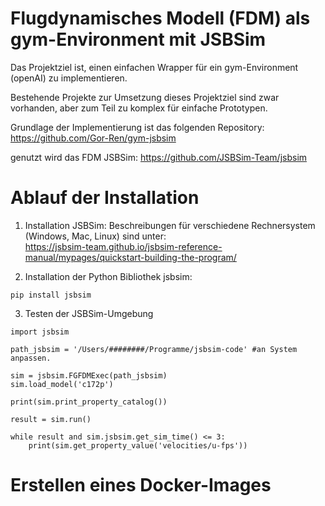 # Flugdynamisches Modell (FDM) als gym-Environment mit JSBSim

Das Projektziel ist, einen einfachen Wrapper für ein gym-Environment (openAI) zu implementieren.

Bestehende Projekte zur Umsetzung dieses Projektziel sind zwar vorhanden, aber zum Teil zu komplex für einfache Prototypen.

Grundlage der Implementierung ist das folgenden Repository: https://github.com/Gor-Ren/gym-jsbsim

genutzt wird das FDM JSBSim: https://github.com/JSBSim-Team/jsbsim


# Ablauf der Installation
1. Installation JSBSim:
Beschreibungen für verschiedene Rechnersystem (Windows, Mac, Linux) sind unter:<br>
   https://jsbsim-team.github.io/jsbsim-reference-manual/mypages/quickstart-building-the-program/
  
 
2. Installation der Python Bibliothek jsbsim: <br>
```
pip install jsbsim
```


3. Testen der JSBSim-Umgebung
```
import jsbsim

path_jsbsim = '/Users/########/Programme/jsbsim-code' #an System anpassen.

sim = jsbsim.FGFDMExec(path_jsbsim)
sim.load_model('c172p')

print(sim.print_property_catalog())

result = sim.run()

while result and sim.jsbsim.get_sim_time() <= 3:
    print(sim.get_property_value('velocities/u-fps'))
```




# Erstellen eines Docker-Images
